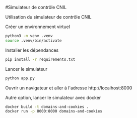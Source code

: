 #Simulateur de contrôle CNIL

Utilisation du simulateur de contrôle CNIL

Créer un environnement virtuel
```bash
python3 -m venv .venv
source .venv/bin/activate
```

Installer les dépendances
```bash
pip install -r requirements.txt
```

Lancer le simulateur
```bash
python app.py
```

Ouvrir un navigateur et aller à l'adresse http://localhost:8000

Autre option, lancer le simulateur avec docker
```bash
docker build -t domains-and-cookies .
docker run -p 8000:8000 domains-and-cookies
```


